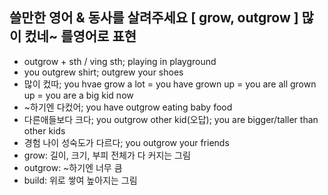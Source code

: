 ## 쓸만한 영어 & 동사를 살려주세요 [ grow, outgrow ] 많이 컸네~ 를영어로 표현
* outgrow + sth / ving sth; playing in playground
* you outgrew shirt; outgrew your shoes
* 많이 컸따; you hvae grow a lot = you have grown up = you are all grown up = you are a big kid now
* ~하기엔 다컸어; you have outgrow eating baby food
* 다른애들보다 크다; you outgrow other kid(오답); you are bigger/taller than other kids
* 경험 나이 성숙도가 다르다; you outgrow your friends
* grow: 길이, 크기, 부피 전체가 다 커지는 그림
* outgrow: ~하기엔 너무 큼
* build: 위로 쌓여 높아지는 그림